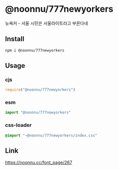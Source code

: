 # @noonnu/777newyorkers
뉴욕커 - 서울 시민은 서울라이트라고 부른다네

## Install
```sh
npm i @noonnu/777newyorkers
```
## Usage
### cjs
```js
require("@noonnu/777newyorkers")
```
### esm
```js
import "@noonnu/777newyorkers"
```
### css-loader
```css
@import "~@noonnu/777newyorkers/index.css"
```

## Link
https://noonnu.cc/font_page/267